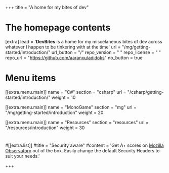 +++
title = "A home for my bites of dev"


# The homepage contents
[extra]
lead = '<b>DevBites</b> is a home for my miscelaneous bites of dev across whatever I happen to be tinkering with at the time'
url = "/mg/getting-started/introduction/"
url_button = "/"
repo_version = " "
repo_license = " "
repo_url = "https://github.com/aaranxu/adidoks"
no_button = true

# Menu items
[[extra.menu.main]]
name = "C#"
section = "csharp"
url = "/csharp/getting-started/introduction/"
weight = 10

[[extra.menu.main]]
name = "MonoGame"
section = "mg"
url = "/mg/getting-started/introduction"
weight = 20

[[extra.menu.main]]
name = "Resources"
section = "resources"
url = "/resources/introduction"
weight = 30


#
#[[extra.list]]
#title = "Security aware"
#content = 'Get A+ scores on <a href="https://observatory.mozilla.org/analyze/adidoks.org">Mozilla Observatory</a> out of the box. Easily change the default Security Headers to suit your needs.'


+++
